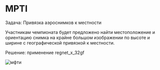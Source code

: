 # MPTI

Задача: Привязка аэроснимков к местности

Участникам чемпионата будет предложено найти местоположение и ориентацию снимка на крайне большом изображении по высоте и ширине с географической привязкой к местности.

Решение: применение regnet_x_32gf


![мфти](https://user-images.githubusercontent.com/61515881/209782511-25b49cff-3c3d-4ce6-9cf9-e6a755a4f44c.png)
